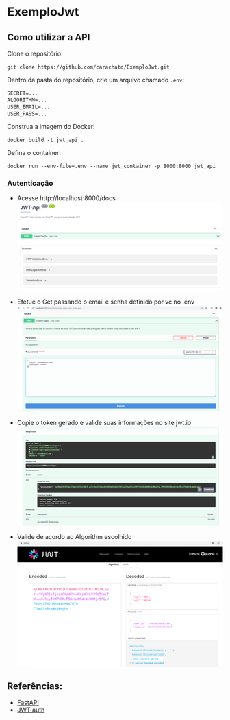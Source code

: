 # ExemploJwt

## Como utilizar a API
Clone o repositório:   
```
git clone https://github.com/carachato/ExemploJwt.git
```

Dentro da pasta do repositório, crie um arquivo chamado `.env`:
```
SECRET=...
ALGORITHM=...
USER_EMAIL=...
USER_PASS=...
```

Construa a imagem do Docker:
```
docker build -t jwt_api .
```

Defina o container:
```
docker run --env-file=.env --name jwt_container -p 8000:8000 jwt_api
```

### Autenticação

- Acesse http://localhost:8000/docs  
![](evidencias/docs.png)

- Efetue o Get passando o email e senha definido por vc no .env
![](evidencias/Post.PNG)

- Copie o token gerado e valide suas informações no site jwt.io
![](evidencias/Retorno.PNG)

- Valide de acordo ao Algorithm escolhido
![](evidencias/Jwt.PNG)

## Referências:
- [FastAPI](https://fastapi.tiangolo.com/)
- [JWT auth](https://testdriven.io/blog/fastapi-jwt-auth/)

